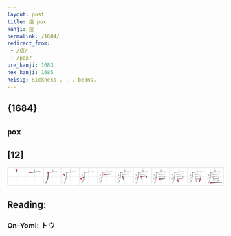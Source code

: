 ```yaml
---
layout: post
title: 痘 pox
kanji: 痘
permalink: /1684/
redirect_from:
 - /痘/
 - /pox/
pre_kanji: 1683
nex_kanji: 1685
heisig: Sickness . . . beans.
---
```


## {1684}

## `pox`

## [12]

<div class="stroke"><img src="../images/E79798.png" /></div>

## Reading:

### On-Yomi: トウ
